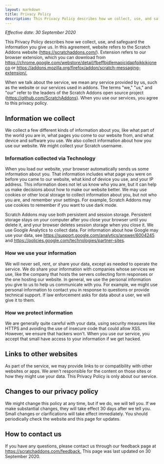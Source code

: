 ```yaml
---
layout: markdown
title: Privacy Policy
description: This Privacy Policy describes how we collect, use, and safeguard the information you give us.
---
```


*Effective date: 30 September 2020*

This Privacy Policy describes how we collect, use, and safeguard the information you give us. In this agreement, website refers to the Scratch Addons website (<https://scratchaddons.com/>). Extension refers to our browser extension, which you can download from <https://chrome.google.com/webstore/detail/fbeffbjdlemaoicjdapfpikkikjoneco> or <https://addons.mozilla.org/firefox/addon/scratch-messaging-extension/.>

When we talk about the service, we mean any service provided by us, such as the website or our services used in addons. The terms &quot;we,&quot; &quot;us,&quot; and &quot;our&quot; refer to the leaders of the Scratch Addons open source project (<https://github.com/ScratchAddons>). When you use our services, you agree to this privacy policy.

## Information we collect

We collect a few different kinds of information about you, like what part of the world you are in, what pages you come to our website from, and what device and software you use. We also collect information about how you use our website. We might collect your Scratch username.

### Information collected via Technology

When you load our website, your browser automatically sends us some information about you. That information includes what page you were on before you came to our website, what kind of device you use, and your IP address. This information does not let us know who you are, but it can help us make decisions about how to make our website better. We may use cookies or other local storage to collect information about you, but not who you are, and remember your settings. For example, Scratch Addons may use cookies to remember if you want to use dark mode.

Scratch Addons may use both persistent and session storage. Persistent storage stays on your computer after you close your browser until you delete it, and your browser deletes session storage when you close it. We use Google Analytics to collect data. For information about how Google may use your data, see <https://support.google.com/analytics/answer/6004245> and <https://policies.google.com/technologies/partner-sites>.

### How we use your information

We will never sell, rent, or share your data, except as needed to operate the service. We do share your information with companies whose services we use, like the company that hosts the servers collecting form responses or the one hosting our website. In general, we use the personal information you give to us to help us communicate with you. For example, we might use personal information to contact you in response to questions or provide technical support. If law enforcement asks for data about a user, we will give it to them.

### How we protect information

We are generally quite careful with your data, using security measures like HTTPS and avoiding the use of insecure code that could allow XSS. However, we ensure that hackers won't. When you use our service, you accept that small have access to your information if we get hacked.

## Links to other websites

As part of the service, we may provide links to or compatibility with other websites or apps. We aren't responsible for the content on those sites or how they might use your data. This Privacy Policy is only about our service.

## Changes to our privacy policy

We might change this policy at any time, but if we do, we will tell you. If we make substantial changes, they will take effect 30 days after we tell you. Small changes or clarifications will take effect immediately. You should periodically check the website and this page for updates.

## How to contact us

If you have any questions, please contact us through our feedback page at <https://scratchaddons.com/feedback.> This page was last updated on 30 September 2020.
